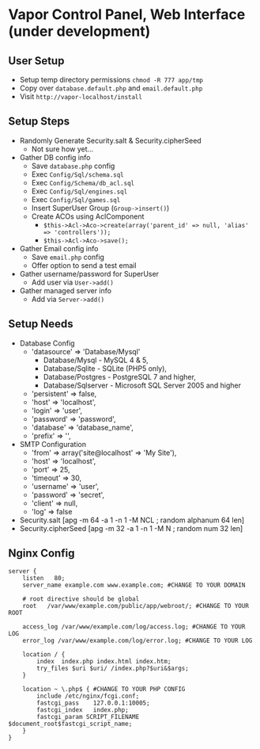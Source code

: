 # Vapor Control Panel, Web Interface (under development)

## User Setup

 - Setup temp directory permissions `chmod -R 777 app/tmp`
 - Copy over `database.default.php` and `email.default.php`
 - Visit `http://vapor-localhost/install`

## Setup Steps

 - Randomly Generate Security.salt & Security.cipherSeed
   - Not sure how yet...
 - Gather DB config info
   - Save `database.php` config
   - Exec `Config/Sql/schema.sql`
   - Exec `Config/Schema/db_acl.sql`
   - Exec `Config/Sql/engines.sql`
   - Exec `Config/Sql/games.sql`
   - Insert SuperUser Group (`Group->insert()`)
   - Create ACOs using AclComponent
     - `$this->Acl->Aco->create(array('parent_id' => null, 'alias' => 'controllers'));`
     - `$this->Acl->Aco->save();`
 - Gather Email config info
   - Save `email.php` config
   - Offer option to send a test email
 - Gather username/password for SuperUser
   - Add user via `User->add()`
 - Gather managed server info
   - Add via `Server->add()`

## Setup Needs

 - Database Config
   - 'datasource' => 'Database/Mysql'
     - Database/Mysql          - MySQL 4 & 5,
     - Database/Sqlite         - SQLite (PHP5 only),
     - Database/Postgres       - PostgreSQL 7 and higher,
     - Database/Sqlserver      - Microsoft SQL Server 2005 and higher
   - 'persistent' => false,
   - 'host' => 'localhost',
   - 'login' => 'user',
   - 'password' => 'password',
   - 'database' => 'database_name',
   - 'prefix' => '',
 - SMTP Configuration
   - 'from' => array('site@localhost' => 'My Site'),
   - 'host' => 'localhost',
   - 'port' => 25,
   - 'timeout' => 30,
   - 'username' => 'user',
   - 'password' => 'secret',
   - 'client' => null,
   - 'log' => false
 - Security.salt [apg -m 64 -a 1 -n 1 -M NCL ; random alphanum 64 len]
 - Security.cipherSeed [apg -m 32 -a 1 -n 1 -M N ; random num 32 len]

## Nginx Config
```
server {
    listen   80;
    server_name example.com www.example.com; #CHANGE TO YOUR DOMAIN

    # root directive should be global
    root   /var/www/example.com/public/app/webroot/; #CHANGE TO YOUR ROOT

    access_log /var/www/example.com/log/access.log; #CHANGE TO YOUR LOG
    error_log /var/www/example.com/log/error.log; #CHANGE TO YOUR LOG

    location / {
        index  index.php index.html index.htm;
        try_files $uri $uri/ /index.php?$uri&$args;
    }

    location ~ \.php$ { #CHANGE TO YOUR PHP CONFIG
        include /etc/nginx/fcgi.conf;
        fastcgi_pass    127.0.0.1:10005;
        fastcgi_index   index.php;
        fastcgi_param SCRIPT_FILENAME $document_root$fastcgi_script_name;
    }
}
```